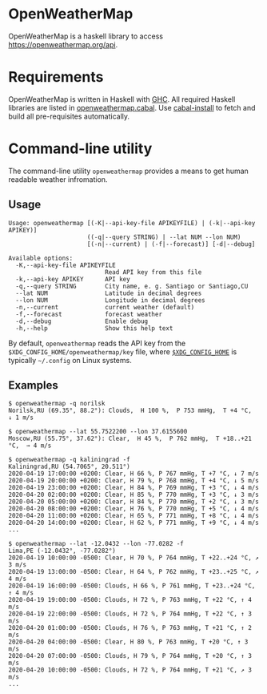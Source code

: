 OpenWeatherMap
==============

OpenWeatherMap is a haskell library to access <https://openweathermap.org/api>.

Requirements
============

OpenWeatherMap is written in Haskell with [GHC](http://www.haskell.org/ghc/).
All required Haskell libraries are listed in [openweathermap.cabal](openweathermap.cabal).
Use [cabal-install](http://www.haskell.org/haskellwiki/Cabal-Install) to fetch
and build all pre-requisites automatically.


Command-line utility
====================

The command-line utility `openweathermap` provides a means
to get human readable weather infromation.

Usage
-----

```
Usage: openweathermap [(-K|--api-key-file APIKEYFILE) | (-k|--api-key APIKEY)]
                      ((-q|--query STRING) | --lat NUM --lon NUM)
                      [(-n|--current) | (-f|--forecast)] [-d|--debug]

Available options:
  -K,--api-key-file APIKEYFILE
                           Read API key from this file
  -k,--api-key APIKEY      API key
  -q,--query STRING        City name, e. g. Santiago or Santiago,CU
  --lat NUM                Latitude in decimal degrees
  --lon NUM                Longitude in decimal degrees
  -n,--current             current weather (default)
  -f,--forecast            forecast weather
  -d,--debug               Enable debug
  -h,--help                Show this help text

```
By default, `openweathermap` reads the API key
from the `$XDG_CONFIG_HOME/openweathermap/key` file, where
[`$XDG_CONFIG_HOME`](https://standards.freedesktop.org/basedir-spec/basedir-spec-latest.html)
is typically `~/.config` on Linux systems.


Examples
--------

```
$ openweathermap -q norilsk
Norilsk,RU (69.35°, 88.2°): Clouds,  H 100 %,  P 753 mmHg,  T +4 °C,  ↓ 1 m/s

$ openweathermap --lat 55.7522200 --lon 37.6155600
Moscow,RU (55.75°, 37.62°): Clear,  H 45 %,  P 762 mmHg,  T +18..+21 °C,  → 4 m/s

$ openweathermap -q kaliningrad -f
Kaliningrad,RU (54.7065°, 20.511°)
2020-04-19 17:00:00 +0200: Clear, H 66 %, P 767 mmHg, T +7 °C, ↓ 7 m/s
2020-04-19 20:00:00 +0200: Clear, H 79 %, P 768 mmHg, T +4 °C, ↓ 5 m/s
2020-04-19 23:00:00 +0200: Clear, H 84 %, P 769 mmHg, T +3 °C, ↓ 4 m/s
2020-04-20 02:00:00 +0200: Clear, H 85 %, P 770 mmHg, T +3 °C, ↓ 3 m/s
2020-04-20 05:00:00 +0200: Clear, H 84 %, P 770 mmHg, T +2 °C, ↓ 3 m/s
2020-04-20 08:00:00 +0200: Clear, H 76 %, P 770 mmHg, T +5 °C, ↓ 4 m/s
2020-04-20 11:00:00 +0200: Clear, H 65 %, P 771 mmHg, T +8 °C, ↓ 4 m/s
2020-04-20 14:00:00 +0200: Clear, H 62 %, P 771 mmHg, T +9 °C, ↓ 4 m/s
...

$ openweathermap --lat -12.0432 --lon -77.0282 -f
Lima,PE (-12.0432°, -77.0282°)
2020-04-19 10:00:00 -0500: Clear, H 70 %, P 764 mmHg, T +22..+24 °C, ↗ 3 m/s
2020-04-19 13:00:00 -0500: Clear, H 64 %, P 762 mmHg, T +23..+25 °C, ↗ 4 m/s
2020-04-19 16:00:00 -0500: Clouds, H 66 %, P 761 mmHg, T +23..+24 °C, ↑ 4 m/s
2020-04-19 19:00:00 -0500: Clouds, H 72 %, P 763 mmHg, T +22 °C, ↑ 4 m/s
2020-04-19 22:00:00 -0500: Clouds, H 72 %, P 764 mmHg, T +22 °C, ↑ 3 m/s
2020-04-20 01:00:00 -0500: Clouds, H 76 %, P 763 mmHg, T +21 °C, ↑ 2 m/s
2020-04-20 04:00:00 -0500: Clear, H 80 %, P 763 mmHg, T +20 °C, ↑ 3 m/s
2020-04-20 07:00:00 -0500: Clouds, H 79 %, P 764 mmHg, T +20 °C, ↑ 3 m/s
2020-04-20 10:00:00 -0500: Clouds, H 72 %, P 764 mmHg, T +21 °C, ↗ 3 m/s
...
```



